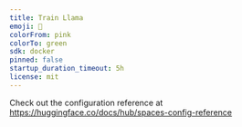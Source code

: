 ```yaml
---
title: Train Llama
emoji: 🐢
colorFrom: pink
colorTo: green
sdk: docker
pinned: false
startup_duration_timeout: 5h
license: mit
---
```


Check out the configuration reference at https://huggingface.co/docs/hub/spaces-config-reference
